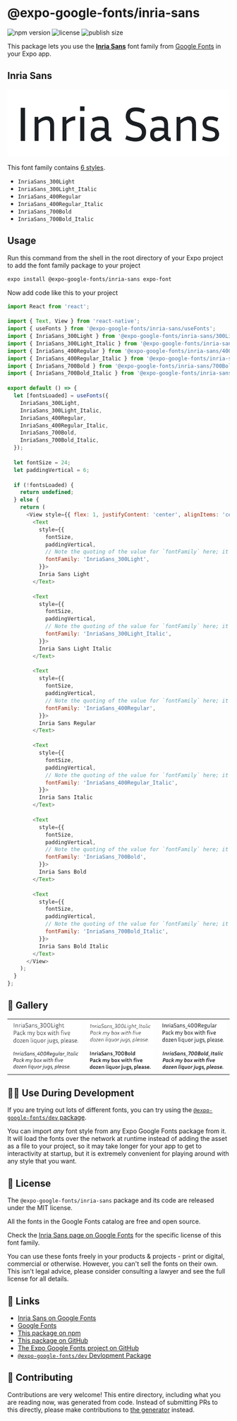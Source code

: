 # @expo-google-fonts/inria-sans

![npm version](https://flat.badgen.net/npm/v/@expo-google-fonts/inria-sans)
![license](https://flat.badgen.net/github/license/expo/google-fonts)
![publish size](https://flat.badgen.net/packagephobia/install/@expo-google-fonts/inria-sans)

This package lets you use the [**Inria Sans**](https://fonts.google.com/specimen/Inria+Sans) font family from [Google Fonts](https://fonts.google.com/) in your Expo app.

## Inria Sans

![Inria Sans](./font-family.png)

This font family contains [6 styles](#-gallery).

- `InriaSans_300Light`
- `InriaSans_300Light_Italic`
- `InriaSans_400Regular`
- `InriaSans_400Regular_Italic`
- `InriaSans_700Bold`
- `InriaSans_700Bold_Italic`

## Usage

Run this command from the shell in the root directory of your Expo project to add the font family package to your project
```sh
expo install @expo-google-fonts/inria-sans expo-font
```

Now add code like this to your project
```js
import React from 'react';

import { Text, View } from 'react-native';
import { useFonts } from '@expo-google-fonts/inria-sans/useFonts';
import { InriaSans_300Light } from '@expo-google-fonts/inria-sans/300Light';
import { InriaSans_300Light_Italic } from '@expo-google-fonts/inria-sans/300Light_Italic';
import { InriaSans_400Regular } from '@expo-google-fonts/inria-sans/400Regular';
import { InriaSans_400Regular_Italic } from '@expo-google-fonts/inria-sans/400Regular_Italic';
import { InriaSans_700Bold } from '@expo-google-fonts/inria-sans/700Bold';
import { InriaSans_700Bold_Italic } from '@expo-google-fonts/inria-sans/700Bold_Italic';

export default () => {
  let [fontsLoaded] = useFonts({
    InriaSans_300Light,
    InriaSans_300Light_Italic,
    InriaSans_400Regular,
    InriaSans_400Regular_Italic,
    InriaSans_700Bold,
    InriaSans_700Bold_Italic,
  });

  let fontSize = 24;
  let paddingVertical = 6;

  if (!fontsLoaded) {
    return undefined;
  } else {
    return (
      <View style={{ flex: 1, justifyContent: 'center', alignItems: 'center' }}>
        <Text
          style={{
            fontSize,
            paddingVertical,
            // Note the quoting of the value for `fontFamily` here; it expects a string!
            fontFamily: 'InriaSans_300Light',
          }}>
          Inria Sans Light
        </Text>

        <Text
          style={{
            fontSize,
            paddingVertical,
            // Note the quoting of the value for `fontFamily` here; it expects a string!
            fontFamily: 'InriaSans_300Light_Italic',
          }}>
          Inria Sans Light Italic
        </Text>

        <Text
          style={{
            fontSize,
            paddingVertical,
            // Note the quoting of the value for `fontFamily` here; it expects a string!
            fontFamily: 'InriaSans_400Regular',
          }}>
          Inria Sans Regular
        </Text>

        <Text
          style={{
            fontSize,
            paddingVertical,
            // Note the quoting of the value for `fontFamily` here; it expects a string!
            fontFamily: 'InriaSans_400Regular_Italic',
          }}>
          Inria Sans Italic
        </Text>

        <Text
          style={{
            fontSize,
            paddingVertical,
            // Note the quoting of the value for `fontFamily` here; it expects a string!
            fontFamily: 'InriaSans_700Bold',
          }}>
          Inria Sans Bold
        </Text>

        <Text
          style={{
            fontSize,
            paddingVertical,
            // Note the quoting of the value for `fontFamily` here; it expects a string!
            fontFamily: 'InriaSans_700Bold_Italic',
          }}>
          Inria Sans Bold Italic
        </Text>
      </View>
    );
  }
};

```

## 🔡 Gallery


||||
|-|-|-|
|![InriaSans_300Light](.//300Light/InriaSans_300Light.ttf.png)|![InriaSans_300Light_Italic](.//300Light_Italic/InriaSans_300Light_Italic.ttf.png)|![InriaSans_400Regular](.//400Regular/InriaSans_400Regular.ttf.png)||
|![InriaSans_400Regular_Italic](.//400Regular_Italic/InriaSans_400Regular_Italic.ttf.png)|![InriaSans_700Bold](.//700Bold/InriaSans_700Bold.ttf.png)|![InriaSans_700Bold_Italic](.//700Bold_Italic/InriaSans_700Bold_Italic.ttf.png)||


## 👩‍💻 Use During Development

If you are trying out lots of different fonts, you can try using the [`@expo-google-fonts/dev` package](https://github.com/freeboub/google-fonts/tree/master/font-packages/dev#readme).

You can import *any* font style from any Expo Google Fonts package from it. It will load the fonts
over the network at runtime instead of adding the asset as a file to your project, so it may take longer
for your app to get to interactivity at startup, but it is extremely convenient
for playing around with any style that you want.

## 📖 License

The `@expo-google-fonts/inria-sans` package and its code are released under the MIT license.

All the fonts in the Google Fonts catalog are free and open source.

Check the [Inria Sans page on Google Fonts](https://fonts.google.com/specimen/Inria+Sans) for the specific license of this font family.

You can use these fonts freely in your products & projects - print or digital, commercial or otherwise. However, you can't sell the fonts on their own. This isn't legal advice, please consider consulting a lawyer and see the full license for all details.

## 🔗 Links

- [Inria Sans on Google Fonts](https://fonts.google.com/specimen/Inria+Sans)
- [Google Fonts](https://fonts.google.com/)
- [This package on npm](https://www.npmjs.com/package/@expo-google-fonts/inria-sans)
- [This package on GitHub](https://github.com/freeboub/google-fonts/tree/master/font-packages/inria-sans)
- [The Expo Google Fonts project on GitHub](https://github.com/freeboub/google-fonts)
- [`@expo-google-fonts/dev` Devlopment Package](https://github.com/freeboub/google-fonts/tree/master/font-packages/dev)

## 🤝 Contributing

Contributions are very welcome! This entire directory, including what you are reading now, was generated from code. Instead of submitting PRs to this directly, please make contributions to [the generator](https://github.com/freeboub/google-fonts/tree/master/packages/generator) instead.
